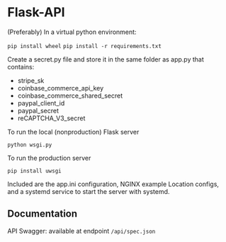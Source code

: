 # Flask-API

(Preferably) In a virtual python environment:

`pip install wheel`
`pip install -r requirements.txt`

Create a secret.py file and store it in the same folder as app.py that contains:

* stripe_sk
* coinbase_commerce_api_key
* coinbase_commerce_shared_secret
* paypal_client_id
* paypal_secret
* reCAPTCHA_V3_secret 

To run the local (nonproduction) Flask server

`python wsgi.py`

To run the production server

`pip install uwsgi`

Included are the app.ini configuration, NGINX example Location configs, and a systemd service to start the server with systemd.

## Documentation

API Swagger: available at endpoint `/api/spec.json`
